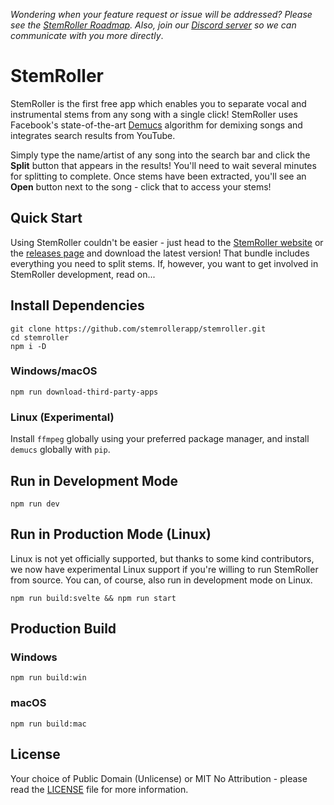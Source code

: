 _Wondering when your feature request or issue will be addressed? Please see the [StemRoller Roadmap](https://github.com/orgs/stemrollerapp/projects/1). Also, join our [Discord server](https://www.stemroller.com/chat) so we can communicate with you more directly_.

# StemRoller

StemRoller is the first free app which enables you to separate vocal and instrumental stems from any song with a single click! StemRoller uses Facebook's state-of-the-art [Demucs](https://github.com/facebookresearch/demucs) algorithm for demixing songs and integrates search results from YouTube.

Simply type the name/artist of any song into the search bar and click the **Split** button that appears in the results! You'll need to wait several minutes for splitting to complete. Once stems have been extracted, you'll see an **Open** button next to the song - click that to access your stems!

## Quick Start

Using StemRoller couldn't be easier - just head to the [StemRoller website](https://stemroller.com) or the [releases page](https://github.com/stemrollerapp/stemroller/releases) and download the latest version! That bundle includes everything you need to split stems. If, however, you want to get involved in StemRoller development, read on...

## Install Dependencies

```
git clone https://github.com/stemrollerapp/stemroller.git
cd stemroller
npm i -D
```

### Windows/macOS

`npm run download-third-party-apps`

### Linux (Experimental)

Install `ffmpeg` globally using your preferred package manager, and install `demucs` globally with `pip`.

## Run in Development Mode

`npm run dev`

## Run in Production Mode (Linux)

Linux is not yet officially supported, but thanks to some kind contributors, we now have experimental Linux support if you're willing to run StemRoller from source. You can, of course, also run in development mode on Linux.

`npm run build:svelte && npm run start`

## Production Build

### Windows

`npm run build:win`

### macOS

`npm run build:mac`

## License

Your choice of Public Domain (Unlicense) or MIT No Attribution - please read the [LICENSE](https://github.com/stemrollerapp/stemroller/blob/main/LICENSE) file for more information.

